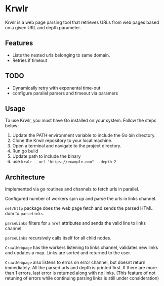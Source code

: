 # Krwlr

Krwlr is a web page parsing tool that retrieves URLs from web pages based on a given URL and depth parameter.

## Features

- Lists the nested urls belonging to same domain.
- Retries if timeout

## TODO
- Dynamically retry with exponental time-out
- configure parallel parsers and timeout via paramers

## Usage

To use Krwlr, you must have Go installed on your system. Follow the steps below:

1. Update the PATH environment variable to include the Go bin directory.
2. Clone the Krwlr repository to your local machine.
3. Open a terminal and navigate to the project directory.
4. Run go build 
5. Update path to include the binary
6. use ```krwlr --url "https://example.com" --depth 2```


## Architecture
Implemented via go routines and channels to fetch urls in parallel. 

Configured number of workers spin up and parse the urls in links channel.

`net/http` package does the web page fetch and sends the parsed HTML dom to `parseLinks`.

`parseLinks` filters for `a` `href` attributes and sends the valid lins to links channel

`parseLinks` recursively calls itself for all child nodes.

`CrawlWebpage` has the workers listening to links channel, validates new links and updates a map. Links are sorted and returned to the user.

`CrawlWebpage` also listens to erros on error channel, but doesnt return immediately. All the parsed urls and depth is printed first. If there are more than 1 errors, last error is returned along with no links. (This feature of not retuning of errors while continuing parsing links is still under consideration) 